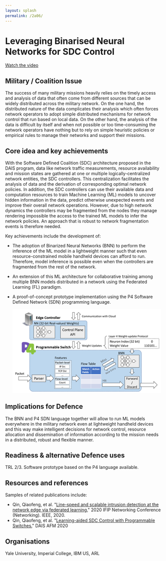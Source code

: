 ```yaml
---
layout: splash
permalink: /2a06/
---
```


# Leveraging Binarised Neural Networks for SDC Control

[Watch the video](https://ibm.box.com/v/Showcase-2a06-video)

## Military / Coalition Issue
The success of many military missions heavily relies on the timely access and analysis of data that often come from different sources that can be  widely distributed across the military network.  On the one hand, the distributed nature of the data complicates their analysis which often forces network operators to adopt simple distributed mechanisms for network control that run based on local data. On the other hand, the analysis of the data is difficult by itself and when not possible or too time-consuming the network operators have nothing but to rely on simple heuristic policies or empirical rules to manage their networks and support their missions. 

## Core idea and key achievements
With the Software Defined Coalition (SDC) architecture proposed in the DAIS program, data like network traffic measurements, resource availability and mission states are gathered at one or multiple logically-centralized network entities, the SDC controllers. This centralization facilitates the analysis of data and the derivation of corresponding optimal network policies. In addition, the SDC controllers can use their available data and computation resources to train Machine Learning (ML) models to uncover hidden information in the data, predict otherwise unexpected events and improve their overall network operations. However, due to high network dynamics the controllers may be fragmented from the nodes they manage rendering impossible the access to the trained ML models to infer the network policies. An approach that is robust to network fragmentation events is therefore needed.

Key achievements include the development of: 
- The adoption of Binarized Neural Networks (BNN) to perform the inference of the ML model in a lightweight manner such that even  resource-constrained mobile handheld devices can afford to run. Therefore, model inference is possible even when the controllers are fragmented from the rest of the network.  
- An extension of this ML architecture for collaborative training among multiple BNN models distributed in a network using the Federated Learning (FL) paradigm.
- A proof-of-concept prototype implementation using the P4 Software Defined Network (SDN) programming language.

  ![image info](/dais/achievements/images/2a06-figure1.png)

## Implications for Defence
The BNN and P4 SDN language together will allow to run ML models everywhere in the military network even at lightweight handheld devices and this way make intelligent decisions for network control, resource allocation and dissemination of information according to the mission needs in a distributed, robust and flexible manner. 

## Readiness & alternative Defence uses
TRL 2/3. Software prototype based on the P4 language available. 

## Resources and references
Samples of related publications include: 
* Qin, Qiaofeng, et al. "[Line-speed and scalable intrusion detection at the network edge via federated learning.](/doc-5934/)" 2020 IFIP Networking Conference (Networking). IEEE, 2020.
* Qin, Qiaofeng, et al. "[Learning-aided SDC Control with Programmable Switches.](/doc-6107/)" DAIS AFM 2020

## Organisations
Yale University, Imperial College, IBM US, ARL
